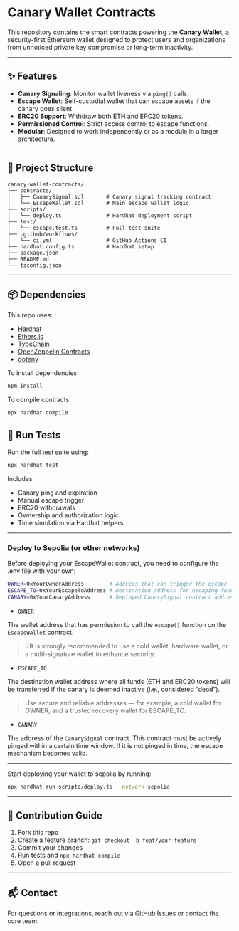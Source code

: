 # Canary Wallet Contracts

This repository contains the smart contracts powering the **Canary Wallet**, a security-first Ethereum wallet designed to protect users and organizations from unnoticed private key compromise or long-term inactivity.

---

## ✨ Features

* **Canary Signaling**: Monitor wallet liveness via `ping()` calls.
* **Escape Wallet**: Self-custodial wallet that can escape assets if the canary goes silent.
* **ERC20 Support**: Withdraw both ETH and ERC20 tokens.
* **Permissioned Control**: Strict access control to escape functions.
* **Modular**: Designed to work independently or as a module in a larger architecture.

---

## 📁 Project Structure

```
canary-wallet-contracts/
├── contracts/
│   ├── CanarySignal.sol       # Canary signal tracking contract
│   └── EscapeWallet.sol       # Main escape wallet logic
├── scripts/
│   └── deploy.ts              # Hardhat deployment script
├── test/
│   └── escape.test.ts         # Full test suite
├── .github/workflows/
│   └── ci.yml                 # GitHub Actions CI
├── hardhat.config.ts          # Hardhat setup
├── package.json
├── README.md
└── tsconfig.json
```

---

## 📦 Dependencies

This repo uses:

* [Hardhat](https://hardhat.org/)
* [Ethers.js](https://docs.ethers.org/)
* [TypeChain](https://github.com/dethcrypto/TypeChain)
* [OpenZeppelin Contracts](https://github.com/OpenZeppelin/openzeppelin-contracts)
* [dotenv](https://www.npmjs.com/package/dotenv)

To install dependencies:

```bash
npm install
```

To compile contracts

```bash
npx hardhat compile
```

## 🧪 Run Tests

Run the full test suite using:

```bash
npx hardhat test
```

Includes:

* Canary ping and expiration
* Manual escape trigger
* ERC20 withdrawals
* Ownership and authorization logic
* Time simulation via Hardhat helpers

---

### Deploy to Sepolia (or other networks)

Before deploying your EscapeWallet contract, you need to configure the .env file with your own:

```bash
OWNER=0xYourOwnerAddress        # Address that can trigger the escape
ESCAPE_TO=0xYourEscapeToAddress # Destination address for escaping funds
CANARY=0xYourCanaryAddress      # Deployed CanarySignal contract address
```

* `OWNER`

The wallet address that has permission to call the `escape()` function on the `EscapeWallet` contract.

> 💡It is strongly recommended to use a cold wallet, hardware wallet, or a multi-signature wallet to enhance security.

* `ESCAPE_TO`

The destination wallet address where all funds (ETH and ERC20 tokens) will be transferred if the canary is deemed inactive (i.e., considered “dead”).

> Use secure and reliable addresses — for example, a cold wallet for OWNER, and a trusted recovery wallet for ESCAPE_TO.

* `CANARY`

The address of the `CanarySignal` contract. This contract must be actively pinged within a certain time window. If it is not pinged in time, the escape mechanism becomes valid.

---

Start deploying your wallet to sepolia by running:

```bash
npx hardhat run scripts/deploy.ts --network sepolia
```

---

## 💠 Contribution Guide

1. Fork this repo
2. Create a feature branch: `git checkout -b feat/your-feature`
3. Commit your changes
4. Run tests and `npx hardhat compile`
5. Open a pull request


---

## 📬 Contact

For questions or integrations, reach out via GitHub Issues or contact the core team.
